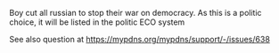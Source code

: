 Boy cut all russian to stop their war on democracy. As this is a politic
choice, it will be listed in the politic ECO system

See also question at https://mypdns.org/mypdns/support/-/issues/638
